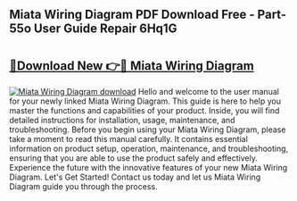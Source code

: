 ## Miata Wiring Diagram PDF Download Free - Part-55o User Guide Repair 6Hq1G

# <h2><a href="http://dfnciu.blite.top/?on=Miata+Wiring+Diagram">🔗Download New 👉🔴 Miata Wiring Diagram</a></h2>

[![Miata Wiring Diagram download](https://i.imgur.com/lujVjoI.png)](http://dfnciu.blite.top/?on=Miata+Wiring+Diagram)
Hello and welcome to the user manual for your newly linked Miata Wiring Diagram. This guide is here to help you master the functions and capabilities of your product. Inside, you will find detailed instructions for installation, usage, maintenance, and troubleshooting. Before you begin using your Miata Wiring Diagram, please take a moment to read this manual carefully. It contains essential information on product setup, operation, maintenance, and troubleshooting, ensuring that you are able to use the product safely and effectively. Experience the future with the innovative features of your new Miata Wiring Diagram. Let's Get Started! Contact us today and let us Miata Wiring Diagram guide you through the process.

